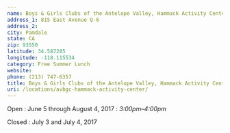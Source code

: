 ```yaml
---
name: Boys & Girls Clubs of the Antelope Valley, Hammack Activity Center
address_1: 815 East Avenue Q-6
address_2: 
city: Pamdale
state: CA
zip: 93550
latitude: 34.587285
longitude: -118.115534
category: Free Summer Lunch
website: 
phone: (213) 747-6357
title: Boys & Girls Clubs of the Antelope Valley, Hammack Activity Center, Food Oasis Los Angeles
uri: /locations/avbgc-hammack-activity-center/
---
```

Open
: June 5 through August 4, 2017
: _3:00pm–4:00pm_

Closed
: July 3 and July 4, 2017
